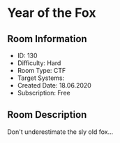 ﻿# Year of the Fox

## Room Information
- ID: 130
- Difficulty: Hard
- Room Type: CTF
- Target Systems: 
- Created Date: 18.06.2020
- Subscription: Free

## Room Description
Don't underestimate the sly old fox...
